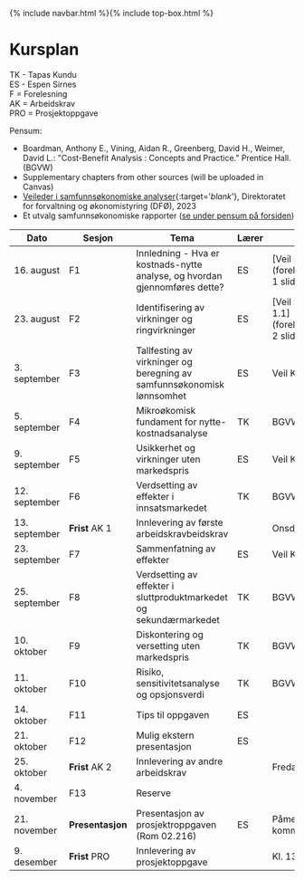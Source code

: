 {% include navbar.html %}{% include top-box.html %}
# Kursplan  

TK - Tapas Kundu      
ES - Espen Sirnes     
F = Forelesning     
AK = Arbeidskrav      
PRO = Prosjektoppgave    
   
Pensum:
* Boardman, Anthony E., Vining, Aidan R., Greenberg, David H., Weimer, David L.: "Cost-Benefit Analysis : Concepts and Practice." Prentice Hall. (BGVW)
* Supplementary chapters from other sources (will be uploaded in Canvas)
* [Veileder i samfunnsøkonomiske analyser](articles/Veileder_samfunnsokonomiske_analyser_nov23.pdf){:target='_blank_'}, Direktoratet for forvaltning og økonomistyring (DFØ), 2023
* Et utvalg samfunnsøkonomiske rapporter ([se under pensum på forsiden](https://uit-sok-2014-h24.github.io/index.html))
        

|Dato <img width=100/>| Sesjon <img width=80/>   | Tema                                                              | Lærer  | Ressurser <img width=200/>  |
|--------|----------------|----------------------------------------------------------------------|-----------|--------------------------------------|
| 16. august|F1   | Innledning - Hva er kostnads-nytte analyse, og hvordan gjennomføres dette? | ES       | [Veil Kap. 1, 2, 3.1, 3.2](forelesninger/Forelesning 1 slides.html)  | 
|23. august |F2  | Identifisering av virkninger og ringvirkninger  | ES | [Veil Kap 3.3, 4.3 vedlegg 1.1](forelesninger/Forelesning 2 slides.html) |
|3. september|F3  |Tallfesting av virkninger og beregning av samfunnsøkonomisk lønnsomhet | ES | Veil Kap 3.4, 3.5 |
|5. september|F4  | Mikroøkomisk fundament for nytte-kostnadsanalyse | TK | BGVW kap. 2,3 |
|9. september |F5  | Usikkerhet og virkninger uten markedspris | ES | Veil Kap 4.1, 3.6, 4.4 |
|12. september|F6  | Verdsetting av effekter i innsatsmarkedet   | TK |  BGVW kap. 5  | 
|13. september |**Frist** AK 1  | Innlevering av første arbeidskravbeidskrav |  |Onsdag 11. sept. 1600  |
|23. september|F7  | Sammenfatning av effekter  | ES | Veil Kap 3.7, 3.8 |
|25. september|F8  | Verdsetting av effekter i sluttproduktmarkedet og sekundærmarkedet | TK |  BGVW kap. 6,7  |
|10. oktober|F9  | Diskontering  og versetting uten markedspris | TK | BGVW kap. 15  |
|11. oktober |F10  | Risiko, sensitivitetsanalyse og opsjonsverdi | TK |  BGVW kap. 11  |
|14. oktober|F11 | Tips til oppgaven  | ES |  |
|21. oktober|F12 | Mulig ekstern presentasjon  | ES |  |
|25. oktober |**Frist** AK 2  | Innlevering av andre arbeidskrav |  |Fredag 25. okt. 1600 |
|4. november|F13 | Reserve     |    |    |
|21. november |**Presentasjon** | Presentasjon av prosjektroppgaven (Rom 02.216) | ES |Påmeldingsskjema kommer |
|9. desember |**Frist** PRO  | Innlevering av prosjektoppgave |  |Kl. 13.00 i Wiseflow |





   





